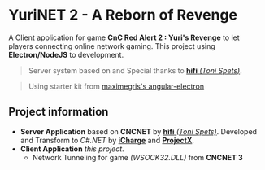 # YuriNET 2 - A Reborn of Revenge

A Client application for game **CnC Red Alert 2 : Yuri's Revenge** to let players connecting online network gaming.  This project using **Electron/NodeJS** to development.

> Server system based on and Special thanks to [**hifi** *(Toni Spets)*](https://github.com/hifi).

> Using starter kit from [maximegris's angular-electron](https://github.com/maximegris/angular-electron)

## Project information

 - **Server Application** based on **CNCNET** by  [**hifi** *(Toni Spets)*](https://github.com/hifi). 
 Developed and Transform to *C#.NET* by [**iCharge**](https://github.com/icharge) and [**ProjectX**](https://github.com/magic9911).
 - **Client Application** *this project*.
	 - Network Tunneling for game *(WSOCK32.DLL)* from **CNCNET 3**

